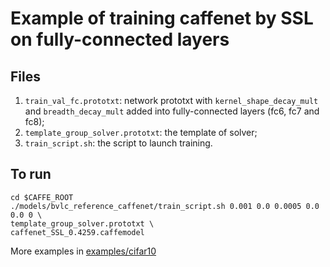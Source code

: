 # Example of training caffenet by SSL on fully-connected layers
## Files
1. `train_val_fc.prototxt`: network prototxt with `kernel_shape_decay_mult` and `breadth_decay_mult` added into fully-connected layers (fc6, fc7 and fc8);
2. `template_group_solver.prototxt`: the template of solver;
3. `train_script.sh`: the script to launch training.

## To run
```
cd $CAFFE_ROOT
./models/bvlc_reference_caffenet/train_script.sh 0.001 0.0 0.0005 0.0 0.0 0 \
template_group_solver.prototxt \
caffenet_SSL_0.4259.caffemodel
```

More examples in [examples/cifar10](/examples/cifar10)
